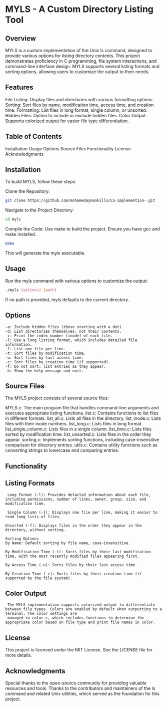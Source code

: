 # MYLS - A Custom Directory Listing Tool

## Overview
MYLS is a custom implementation of the Unix ls command, designed to provide various options for listing directory contents. This project demonstrates proficiency in C programming, file system interactions, and command-line interface design. MYLS supports several listing formats and sorting options, allowing users to customize the output to their needs.

## Features
File Listing: Display files and directories with various formatting options.
Sorting: Sort files by name, modification time, access time, and creation time.
Formatting: List files in long format, single column, or unsorted.
Hidden Files: Option to include or exclude hidden files.
Color Output: Supports colorized output for easier file type differentiation.

## Table of Contents
Installation
Usage
Options
Source Files
Functionality
License
Acknowledgments

## Installation
To build MYLS, follow these steps:

Clone the Repository:

```bash
git clone https://github.com/mohamedaymankills/LS-implemention-.git
```
Navigate to the Project Directory:

```bash
cd myls
```
Compile the Code: Use make to build the project. Ensure you have gcc and make installed.

```bash
make
```
This will generate the myls executable.
## Usage
Run the myls command with various options to customize the output:

```bash
./myls [options] [path]
```
If no path is provided, myls defaults to the current directory.

## Options
    -a: Include hidden files (those starting with a dot).
    -d: List directories themselves, not their contents.
    -i: Print the index number (inode) of each file.
    -l: Use a long listing format, which includes detailed file information.
    -1: List one file per line.
    -t: Sort files by modification time.
    -u: Sort files by last access time.
    -c: Sort files by creation time (if supported).
    -f: Do not sort; list entries as they appear.
    -h: Show the help message and exit.

## Source Files
The MYLS project consists of several source files:

MYLS.c: The main program file that handles command-line arguments and executes appropriate listing functions.
list.c: Contains functions to list files in different formats.
list_all.c: Lists all files in the directory.
list_inode.c: Lists files with their inode numbers.
list_long.c: Lists files in long format.
list_single_column.c: Lists files in a single column.
list_time.c: Lists files sorted by modification time.
list_unsorted.c: Lists files in the order they appear.
sorting.c: Implements sorting functions, including case-insensitive comparison for directory entries.
utils.c: Contains utility functions such as converting strings to lowercase and comparing entries.

## Functionality

## Listing Formats

     Long Format (-l): Provides detailed information about each file, including permissions, number of links, owner, group, size, and modification time.

     Single Column (-1): Displays one file per line, making it easier to read long lists of files.

    Unsorted (-f): Displays files in the order they appear in the directory, without sorting.

    Sorting Options
    By Name: Default sorting by file name, case-insensitive.
 
    By Modification Time (-t): Sorts files by their last modification time, with the most recently modified files appearing first.

    By Access Time (-u): Sorts files by their last access time.

    By Creation Time (-c): Sorts files by their creation time (if supported by the file system).

## Color Output
     The MYLS implementation supports colorized output to differentiate between file types. Colors are enabled by default when outputting to a terminal. The color settings are 
     managed in color.c, which includes functions to determine the appropriate color based on file type and print file names in color.

## License
This project is licensed under the MIT License. See the LICENSE file for more details.

## Acknowledgments
Special thanks to the open-source community for providing valuable resources and tools.
Thanks to the contributors and maintainers of the ls command and related Unix utilities, which served as the foundation for this project.
